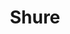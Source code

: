 ---
layout: audio_diagrams_index # You can ommit this if you've set it as a default
comments: true
title: Shure
manufacturer: Shure
comments: true
class: Manufacturer
picture: https://media.allaway.tech/blog/media/audio_diagrams/shure/shure_logo.png # 200 x 110
---